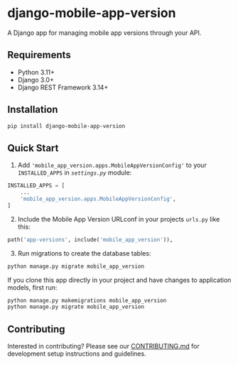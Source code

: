 # django-mobile-app-version

A Django app for managing mobile app versions through your API.

## Requirements

- Python 3.11+
- Django 3.0+
- Django REST Framework 3.14+

## Installation

```sh
pip install django-mobile-app-version
```

## Quick Start

1. Add `'mobile_app_version.apps.MobileAppVersionConfig'` to your `INSTALLED_APPS` in _`settings.py`_ module:
```python
INSTALLED_APPS = [
    ...
    'mobile_app_version.apps.MobileAppVersionConfig',
]
```

2. Include the Mobile App Version URLconf in your projects `urls.py` like this:
```python
path('app-versions', include('mobile_app_version')),
```

3. Run migrations to create the database tables:
```sh
python manage.py migrate mobile_app_version
```

If you clone this app directly in your project and have changes to application models, first run:
```sh
python manage.py makemigrations mobile_app_version
python manage.py migrate mobile_app_version
```

## Contributing

Interested in contributing? Please see our [CONTRIBUTING.md](CONTRIBUTING.md) for development setup instructions and guidelines.
